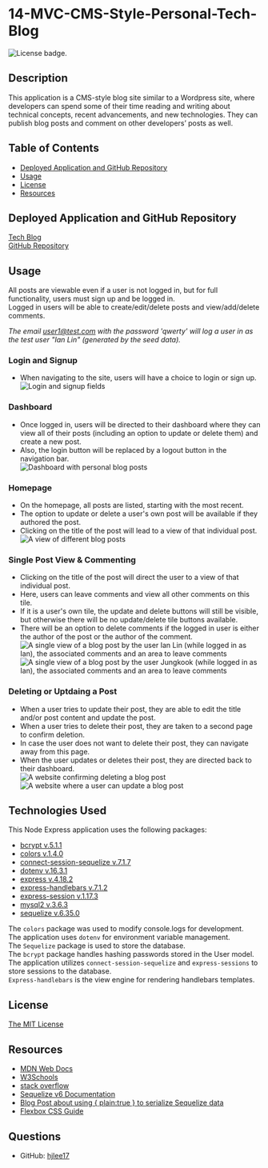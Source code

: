 # 14-MVC-CMS-Style-Personal-Tech-Blog
![License badge.](https://img.shields.io/badge/License-MIT-yellow.svg) 


## Description
This application is a CMS-style blog site similar to a Wordpress site, where developers can spend some of their time reading and writing about technical concepts, recent advancements, and new technologies. They can publish blog posts and comment on other developers’ posts as well.  


## Table of Contents
- [Deployed Application and GitHub Repository](#deployed-application-and-github-repository)
- [Usage](#usage)
- [License](#license)
- [Resources](#resources)


## Deployed Application and GitHub Repository
[Tech Blog](https://warm-sierra-75872-ca112be350a6.herokuapp.com/)  
[GitHub Repository](https://github.com/hjlee17/14-mvc-cms-style-personal-tech-blog.git)


## Usage
All posts are viewable even if a user is not logged in, but for full functionality, users must sign up and be logged in.  
Logged in users will be able to create/edit/delete posts and view/add/delete comments.

_The email user1@test.com with the password 'qwerty' will log a user in as the test user "Ian Lin" (generated by the seed data)._


### Login and Signup
- When navigating to the site, users will have a choice to login or sign up.  
![Login and signup fields](assets/img/01-sc-login&signup.png)

### Dashboard
- Once logged in, users will be directed to their dashboard where they can view all of their posts (including an option to update or delete them) and create a new post.  
- Also, the login button will be replaced by a logout button in the navigation bar.    
![Dashboard with personal blog posts](assets/img/02-sc-dashboard.png)

### Homepage
- On the homepage, all posts are listed, starting with the most recent.
- The option to update or delete a user's own post will be available if they authored the post.
- Clicking on the title of the post will lead to a view of that individual post.  
![A view of different blog posts](assets/img/03-sc-home.png)  

### Single Post View & Commenting
- Clicking on the title of the post will direct the user to a view of that individual post.  
- Here, users can leave comments and view all other comments on this tile. 
- If it is a user's own tile, the update and delete buttons will still be visible, but otherwise there will be no update/delete tile buttons available. 
- There will be an option to delete comments if the logged in user is either the author of the post or the author of the comment.
![A single view of a blog post by the user Ian Lin (while logged in as Ian), the associated comments and an area to leave comments](assets/img/04-sc-singlePost.png)
![A single view of a blog post by the user Jungkook (while logged in as Ian), the associated comments and an area to leave comments](assets/img/05-sc-singlePostOther.png)

### Deleting or Uptdaing a Post
- When a user tries to update their post, they are able to edit the title and/or post content and update the post.
- When a user tries to delete their post, they are taken to a second page to confirm deletion.  
- In case the user does not want to delete their post, they can navigate away from this page.  
- When the user updates or deletes their post, they are directed back to their dashboard.  
![A website confirming deleting a blog post](assets/img/06-sc-deletePost.png)
![A website where a user can update a blog post](assets/img/07-sc-updatePost.png)


## Technologies Used
This Node Express application uses the following packages:
  - [bcrypt v.5.1.1](https://www.npmjs.com/package/bcrypt/v/5.1.1)
  - [colors v.1.4.0](https://www.npmjs.com/package/colors/v/1.4.0)
  - [connect-session-sequelize v.7.1.7](https://www.npmjs.com/package/connect-session-sequelize/v/7.1.7)
  - [dotenv v.16.3.1](https://www.npmjs.com/package/dotenv/v/16.3.1)
  - [express v.4.18.2](https://www.npmjs.com/package/express/v/4.18.2)
  - [express-handlebars v.7.1.2](https://www.npmjs.com/package/express-handlebars/v/7.1.2)
  - [express-session v.1.17.3](https://www.npmjs.com/package/express-session/v/1.17.3)
  - [mysql2 v.3.6.3](https://www.npmjs.com/package/mysql2/v/3.6.3)
  - [sequelize v.6.35.0](https://www.npmjs.com/package/sequelize/v/6.35.0)
  
The `colors` package was used to modify console.logs for development.  
The application uses `dotenv` for environment variable management.  
The `Sequelize` package is used to store the database.  
The `bcrypt` package handles hashing passwords stored in the User model.  
The application utilizes `connect-session-sequelize` and `express-sessions` to store sessions to the database.  
`Express-handlebars` is the view engine for rendering handlebars templates.  


## License
[The MIT License](https://opensource.org/licenses/MIT/)


## Resources
- [MDN Web Docs](developer.mozilla.org)  
- [W3Schools](www.w3schools.com/)  
- [stack overflow](stackoverflow.com/)  
- [Sequelize v6 Documentation](https://sequelize.org/docs/v6/)  
- [Blog Post about using { plain:true } to serialize Sequelize data](https://www.michaellapan.com/posts/sequelize-plain-true)  
- [Flexbox CSS Guide](https://css-tricks.com/snippets/css/a-guide-to-flexbox/)  


## Questions
- GitHub: [hjlee17](https://github.com/hjlee17)
